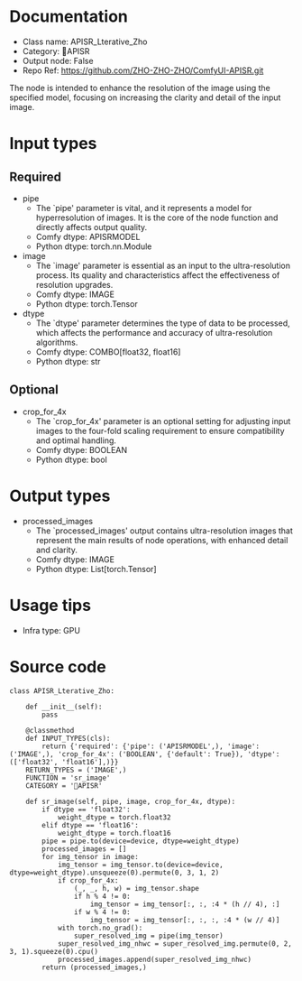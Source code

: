 # Documentation
- Class name: APISR_Lterative_Zho
- Category: 🔎APISR
- Output node: False
- Repo Ref: https://github.com/ZHO-ZHO-ZHO/ComfyUI-APISR.git

The node is intended to enhance the resolution of the image using the specified model, focusing on increasing the clarity and detail of the input image.

# Input types
## Required
- pipe
    - The `pipe' parameter is vital, and it represents a model for hyperresolution of images. It is the core of the node function and directly affects output quality.
    - Comfy dtype: APISRMODEL
    - Python dtype: torch.nn.Module
- image
    - The `image' parameter is essential as an input to the ultra-resolution process. Its quality and characteristics affect the effectiveness of resolution upgrades.
    - Comfy dtype: IMAGE
    - Python dtype: torch.Tensor
- dtype
    - The `dtype' parameter determines the type of data to be processed, which affects the performance and accuracy of ultra-resolution algorithms.
    - Comfy dtype: COMBO[float32, float16]
    - Python dtype: str
## Optional
- crop_for_4x
    - The `crop_for_4x' parameter is an optional setting for adjusting input images to the four-fold scaling requirement to ensure compatibility and optimal handling.
    - Comfy dtype: BOOLEAN
    - Python dtype: bool

# Output types
- processed_images
    - The `processed_images' output contains ultra-resolution images that represent the main results of node operations, with enhanced detail and clarity.
    - Comfy dtype: IMAGE
    - Python dtype: List[torch.Tensor]

# Usage tips
- Infra type: GPU

# Source code
```
class APISR_Lterative_Zho:

    def __init__(self):
        pass

    @classmethod
    def INPUT_TYPES(cls):
        return {'required': {'pipe': ('APISRMODEL',), 'image': ('IMAGE',), 'crop_for_4x': ('BOOLEAN', {'default': True}), 'dtype': (['float32', 'float16'],)}}
    RETURN_TYPES = ('IMAGE',)
    FUNCTION = 'sr_image'
    CATEGORY = '🔎APISR'

    def sr_image(self, pipe, image, crop_for_4x, dtype):
        if dtype == 'float32':
            weight_dtype = torch.float32
        elif dtype == 'float16':
            weight_dtype = torch.float16
        pipe = pipe.to(device=device, dtype=weight_dtype)
        processed_images = []
        for img_tensor in image:
            img_tensor = img_tensor.to(device=device, dtype=weight_dtype).unsqueeze(0).permute(0, 3, 1, 2)
            if crop_for_4x:
                (_, _, h, w) = img_tensor.shape
                if h % 4 != 0:
                    img_tensor = img_tensor[:, :, :4 * (h // 4), :]
                if w % 4 != 0:
                    img_tensor = img_tensor[:, :, :, :4 * (w // 4)]
            with torch.no_grad():
                super_resolved_img = pipe(img_tensor)
            super_resolved_img_nhwc = super_resolved_img.permute(0, 2, 3, 1).squeeze(0).cpu()
            processed_images.append(super_resolved_img_nhwc)
        return (processed_images,)
```